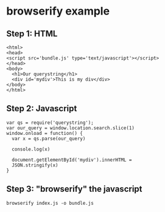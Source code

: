browserify example
==================

Step 1: HTML
------------

    <html>
    <head>
    <script src='bundle.js' type='text/javascript'></script>
    </head>
    <body>
      <h1>Our querystring</h1>
      <div id='mydiv'>This is my div</div>
    </body>
    </html>
  


Step 2: Javascript
------------------

  
    var qs = require('querystring');
    var our_query = window.location.search.slice(1)
    window.onload = function() {
      var x = qs.parse(our_query)

      console.log(x)

      document.getElementById('mydiv').innerHTML = 
      JSON.stringify(x)
    }


Step 3: "browserify" the javascript
-----------------------------------

    browserify index.js -o bundle.js
